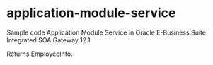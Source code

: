 # application-module-service
Sample code Application Module Service in Oracle E-Business Suite Integrated SOA Gateway 12.1

Returns EmployeeInfo.
